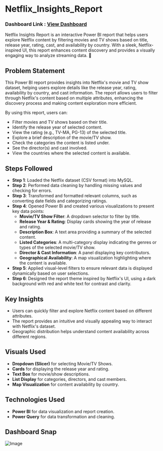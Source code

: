 # Netflix_Insights_Report
### Dashboard Link : [View Dashboard](https://app.powerbi.com/groups/me/reports/37c4fcae-9f72-4725-ac9d-68373b251709/be44d5194675a9b4e7ae?experience=power-bi)
Netflix Insights Report is an interactive Power BI report that helps users explore Netflix content by filtering movies and TV shows based on title, release year, rating, cast, and availability by country. With a sleek, Netflix-inspired UI, this report enhances content discovery and provides a visually engaging way to analyze streaming data. 🚀

## Problem Statement

This Power BI report provides insights into Netflix's movie and TV show dataset, helping users explore details like the release year, rating, availability by country, and cast information. The report allows users to filter through Netflix's content based on multiple attributes, enhancing the discovery process and making content exploration more efficient.

By using this report, users can:
- Filter movies and TV shows based on their title.
- Identify the release year of selected content.
- View the rating (e.g., TV-MA, PG-13) of the selected title.
- Explore a brief description of the movie/TV show.
- Check the categories the content is listed under.
- See the director(s) and cast involved.
- View the countries where the selected content is available.

## Steps Followed

- **Step 1**: Loaded the Netflix dataset (CSV format) into MySQL.
- **Step 2**: Performed data cleaning by handling missing values and checking for errors.
- **Step 3**: Transformed and formatted relevant columns, such as converting date fields and categorizing ratings.
- **Step 4**: Opened Power Bi and created various visualizations to present key data points:
  - **Movie/TV Show Filter**: A dropdown selector to filter by title.
  - **Release Year & Rating**: Display cards showing the year of release and rating.
  - **Description Box**: A text area providing a summary of the selected content.
  - **Listed Categories**: A multi-category display indicating the genres or types of the selected movie/TV show.
  - **Director & Cast Information**: A panel displaying key contributors.
  - **Geographical Availability**: A map visualization highlighting where the content is available.
- **Step 5**: Applied visual-level filters to ensure relevant data is displayed dynamically based on user selections.
- **Step 6**: Designed the report theme inspired by Netflix's UI, using a dark background with red and white text for contrast and clarity.

## Key Insights

- Users can quickly filter and explore Netflix content based on different attributes.
- The report provides an intuitive and visually appealing way to interact with Netflix's dataset.
- Geographic distribution helps understand content availability across different regions.

## Visuals Used

- **Dropdown (Slicer)** for selecting Movie/TV Shows.
- **Cards** for displaying the release year and rating.
- **Text Box** for movie/show descriptions.
- **List Display** for categories, directors, and cast members.
- **Map Visualization** for content availability by country.

## Technologies Used

- **Power BI** for data visualization and report creation.
- **Power Query** for data transformation and cleaning.

## Dashboard Snap
![Image](https://github.com/user-attachments/assets/f601c631-78c8-4781-83f4-795f2f593e8e)
